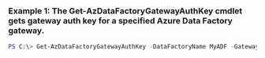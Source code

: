 ### Example 1: The Get-AzDataFactoryGatewayAuthKey cmdlet gets gateway auth key for a specified Azure Data Factory gateway.
```powershell
PS C:\> Get-AzDataFactoryGatewayAuthKey -DataFactoryName MyADF -GatewayName MyGateway -ResourceGroupName ADFResource
```

